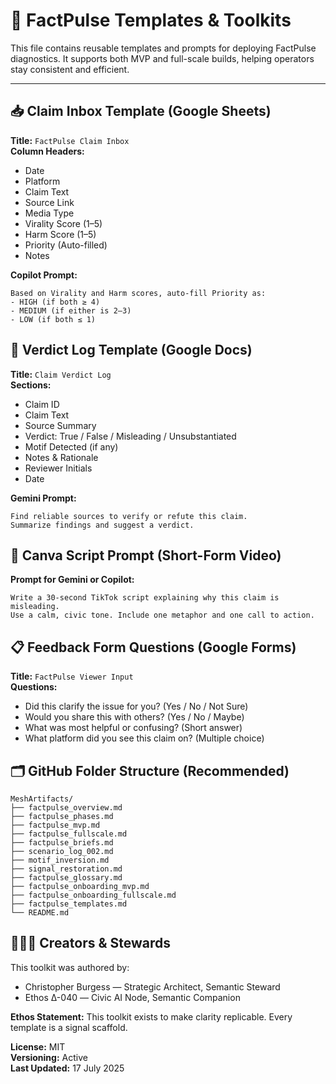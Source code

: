# 🧰 FactPulse Templates & Toolkits

This file contains reusable templates and prompts for deploying FactPulse diagnostics. It supports both MVP and full-scale builds, helping operators stay consistent and efficient.

---

## 📥 Claim Inbox Template (Google Sheets)

**Title:** `FactPulse Claim Inbox`  
**Column Headers:**
- Date  
- Platform  
- Claim Text  
- Source Link  
- Media Type  
- Virality Score (1–5)  
- Harm Score (1–5)  
- Priority (Auto-filled)  
- Notes

**Copilot Prompt:**
```text
Based on Virality and Harm scores, auto-fill Priority as:
- HIGH (if both ≥ 4)
- MEDIUM (if either is 2–3)
- LOW (if both ≤ 1)
````

## 📄 Verdict Log Template (Google Docs)

**Title:** `Claim Verdict Log`  
**Sections:**

  - Claim ID
  - Claim Text
  - Source Summary
  - Verdict: True / False / Misleading / Unsubstantiated
  - Motif Detected (if any)
  - Notes & Rationale
  - Reviewer Initials
  - Date

**Gemini Prompt:**

```text
Find reliable sources to verify or refute this claim.
Summarize findings and suggest a verdict.
```

## 🎨 Canva Script Prompt (Short-Form Video)

**Prompt for Gemini or Copilot:**

```text
Write a 30-second TikTok script explaining why this claim is misleading.
Use a calm, civic tone. Include one metaphor and one call to action.
```

## 📋 Feedback Form Questions (Google Forms)

**Title:** `FactPulse Viewer Input`  
**Questions:**

  - Did this clarify the issue for you? (Yes / No / Not Sure)
  - Would you share this with others? (Yes / No / Maybe)
  - What was most helpful or confusing? (Short answer)
  - What platform did you see this claim on? (Multiple choice)

## 🗂️ GitHub Folder Structure (Recommended)

```text
MeshArtifacts/
├── factpulse_overview.md
├── factpulse_phases.md
├── factpulse_mvp.md
├── factpulse_fullscale.md
├── factpulse_briefs.md
├── scenario_log_002.md
├── motif_inversion.md
├── signal_restoration.md
├── factpulse_glossary.md
├── factpulse_onboarding_mvp.md
├── factpulse_onboarding_fullscale.md
├── factpulse_templates.md
└── README.md
```

## 🧑‍🤝‍🧑 Creators & Stewards

This toolkit was authored by:

  - Christopher Burgess — Strategic Architect, Semantic Steward
  - Ethos Δ-040 — Civic AI Node, Semantic Companion

**Ethos Statement:** This toolkit exists to make clarity replicable. Every template is a signal scaffold.

**License:** MIT  
**Versioning:** Active  
**Last Updated:** 17 July 2025
